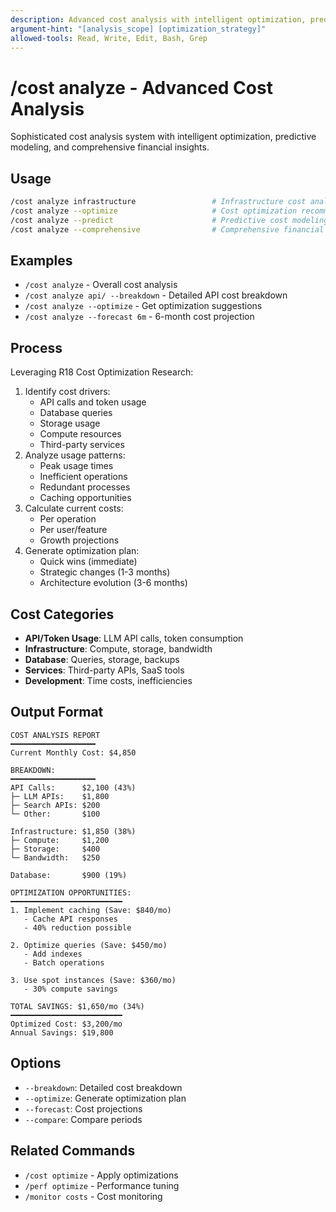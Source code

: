 ```yaml
---
description: Advanced cost analysis with intelligent optimization, predictive modeling, and comprehensive financial insights
argument-hint: "[analysis_scope] [optimization_strategy]"
allowed-tools: Read, Write, Edit, Bash, Grep
---
```


# /cost analyze - Advanced Cost Analysis

Sophisticated cost analysis system with intelligent optimization, predictive modeling, and comprehensive financial insights.

## Usage
```bash
/cost analyze infrastructure                 # Infrastructure cost analysis
/cost analyze --optimize                     # Cost optimization recommendations
/cost analyze --predict                      # Predictive cost modeling
/cost analyze --comprehensive                # Comprehensive financial analysis
```

## Examples
- `/cost analyze` - Overall cost analysis
- `/cost analyze api/ --breakdown` - Detailed API cost breakdown
- `/cost analyze --optimize` - Get optimization suggestions
- `/cost analyze --forecast 6m` - 6-month cost projection

## Process

Leveraging R18 Cost Optimization Research:
1. Identify cost drivers:
   - API calls and token usage
   - Database queries
   - Storage usage
   - Compute resources
   - Third-party services
2. Analyze usage patterns:
   - Peak usage times
   - Inefficient operations
   - Redundant processes
   - Caching opportunities
3. Calculate current costs:
   - Per operation
   - Per user/feature
   - Growth projections
4. Generate optimization plan:
   - Quick wins (immediate)
   - Strategic changes (1-3 months)
   - Architecture evolution (3-6 months)

## Cost Categories
- **API/Token Usage**: LLM API calls, token consumption
- **Infrastructure**: Compute, storage, bandwidth
- **Database**: Queries, storage, backups
- **Services**: Third-party APIs, SaaS tools
- **Development**: Time costs, inefficiencies

## Output Format
```
COST ANALYSIS REPORT
━━━━━━━━━━━━━━━━━━━
Current Monthly Cost: $4,850

BREAKDOWN:
━━━━━━━━━━━━━━━━━━━
API Calls:      $2,100 (43%)
├─ LLM APIs:    $1,800
├─ Search APIs: $200
└─ Other:       $100

Infrastructure: $1,850 (38%)
├─ Compute:     $1,200
├─ Storage:     $400
└─ Bandwidth:   $250

Database:       $900 (19%)

OPTIMIZATION OPPORTUNITIES:
━━━━━━━━━━━━━━━━━━━━━━━━━
1. Implement caching (Save: $840/mo)
   - Cache API responses
   - 40% reduction possible

2. Optimize queries (Save: $450/mo)
   - Add indexes
   - Batch operations
   
3. Use spot instances (Save: $360/mo)
   - 30% compute savings

TOTAL SAVINGS: $1,650/mo (34%)
━━━━━━━━━━━━━━━━━━━━━━━━━
Optimized Cost: $3,200/mo
Annual Savings: $19,800
```

## Options
- `--breakdown`: Detailed cost breakdown
- `--optimize`: Generate optimization plan
- `--forecast`: Cost projections
- `--compare`: Compare periods

## Related Commands
- `/cost optimize` - Apply optimizations
- `/perf optimize` - Performance tuning
- `/monitor costs` - Cost monitoring